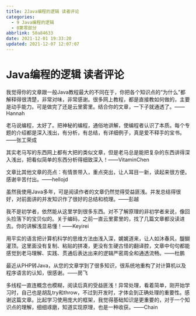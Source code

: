 ```yaml
---
title: 2Java编程的逻辑 读者评论
categories:
  - 9 Java编程的逻辑
  - 0第零部分
abbrlink: 50a84633
date: 2021-12-01 19:33:20
updated: 2021-12-07 12:07:07
---
```

# Java编程的逻辑 读者评论
我觉得你的文章跟一般Java教程最大的不同在于，你把各个知识点的“为什么”都解释得很清楚，非常对味，非常感谢。很多网上教程，都是直接教如何做的，主要是动手能力。可是做完了还是云里雾里。结合你的文章，一下子就通透了。——Hannah

老马说编程，太好了。把神秘的编程，通俗地讲解，使编程者认识了本质。每个专题的介绍都是深入浅出，有分析，有总结，有详细例子，真是爱不释手的宝书。——张工荣成

其实老马写的东西网上都有大把的类似文章，但是老马总是能把复杂的东西讲得深入浅出，把看似简单的东西分析得细致深入！——VitaminChen

文章比其他文章的亮点：有情景带入，重点突出，让人耳目一新，读起来很方便。感谢辛苦付出。——hellojd

虽然我使用Java多年，可是阅读作者的文章仍然觉得受益匪浅。并发总结得很好，对前面讲的并发知识作了很好的总结和梳理。——彭越

我不是初学者，依然能从这里学到很多东西。对不了解原理的非初学者来说，像回头捡落下的宝贝似的。关于编码，之前一直云里雾里的，找了几篇文章都没读进去。你的讲解浅显易懂！——Keyirei

用平实的语言把计算机科学的思维方法由浅入深，娓娓道来，让人如沐春风，醍醐灌顶。这里面没有复制、粘贴的拼凑，更没有生硬古怪的翻译腔，文章中句句都能感觉到老马理解、实践、贯通后表达出来的逻辑严密周全和通透流畅。——杜鹏

最近从PHP转Java，从您的文章学到了很多知识，很系统地重构了对计算机以及程序语言的认知，很感谢。——房飞

多线程一直连概念也模糊，阅读后真的受益匪浅！异常处理，看着简单，刚开始学习时，自己也是胡乱try和throw，不过到开发时，才体会到正确处理的重要性。感谢这篇文章。比起学习使用庞大的框架，我觉得基础知识是更重要的，对于一个知识点的理解，细细琢磨，知道实现原理，也是一种收获。——Chain
